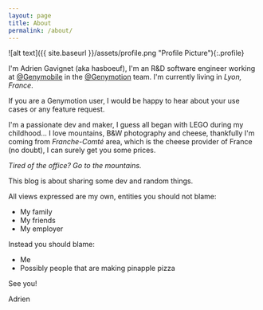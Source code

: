 ```yaml
---
layout: page
title: About
permalink: /about/
---
```


![alt text]({{ site.baseurl }}/assets/profile.png "Profile Picture"){:.profile}

I'm Adrien Gavignet (aka hasboeuf), I'm an R&D software engineer working at [@Genymobile](https://twitter.com/Genymobile)
in the [@Genymotion](https://twitter.com/Genymotion) team. I'm currently living in _Lyon, France_.

If you are a Genymotion user, I would be happy to hear about your use cases or any feature request.

I'm a passionate dev and maker, I guess all began with LEGO during my childhood...
I love mountains, B&W photography and cheese, thankfully I'm coming from _Franche-Comté_ area, which is the cheese provider of France (no doubt), I can surely get you some prices.

_Tired of the office? Go to the mountains._

This blog is about sharing some dev and random things.

All views expressed are my own, entities you should not blame:
* My family
* My friends
* My employer

Instead you should blame:
* Me
* Possibly people that are making pinapple pizza

See you!

Adrien
